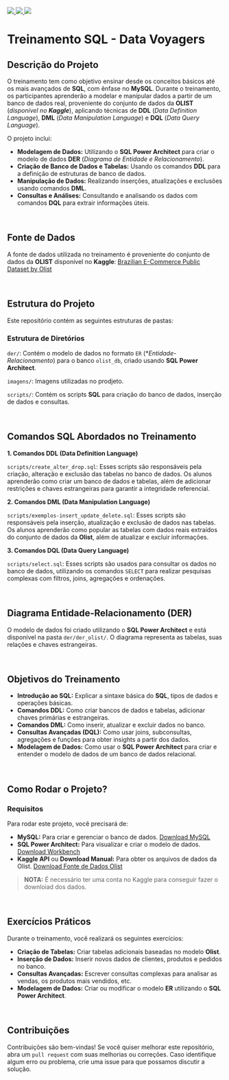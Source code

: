<a href="https://www.linkedin.com/in/enzodelcompare">
  <img src="https://img.shields.io/badge/linkedin-enzo_delcompare-blue">
</a>

<a href="https://www.linkedin.com/in/enzodelcompare">
  <img src="https://img.shields.io/badge/contatos-enzo_delcompare-green">
</a>

<img src="https://github.com/enzodelcompare/treinamento-sql-olist/blob/main/imagens/olist.png">

# Treinamento SQL - Data Voyagers

## Descrição do Projeto

O treinamento tem como objetivo ensinar desde os conceitos básicos até os mais avançados de **SQL**, com ênfase no **MySQL**. Durante o treinamento, os participantes aprenderão a modelar e manipular dados a partir de um banco de dados real, proveniente do conjunto de dados da **OLIST** (_disponível no **Kaggle**_), aplicando técnicas de **DDL** (_Data Definition Language_), **DML** (_Data Manipulation Language_) e **DQL** (_Data Query Language_).

O projeto inclui:

- **Modelagem de Dados:** Utilizando o **SQL Power Architect** para criar o modelo de dados **DER** (_Diagrama de Entidade e Relacionamento_).
- **Criação de Banco de Dados e Tabelas:** Usando os comandos **DDL** para a definição de estruturas de banco de dados.
- **Manipulação de Dados:** Realizando inserções, atualizações e exclusões usando comandos **DML**.
- **Consultas e Análises:** Consultando e analisando os dados com comandos **DQL** para extrair informações úteis.

<br>

## Fonte de Dados

A fonte de dados utilizada no treinamento é proveniente do conjunto de dados da **OLIST** disponível no **Kaggle**: [Brazilian E-Commerce Public Dataset by Olist](https://www.kaggle.com/datasets/olistbr/brazilian-ecommerce)

<br>

## Estrutura do Projeto

Este repositório contém as seguintes estruturas de pastas:

### Estrutura de Diretórios

`der/`: Contém o modelo de dados no formato `ER` (**Entidade-Relacionamento*) para o banco `olist_db`, criado usando **SQL Power Architect**.

`imagens/`: Imagens utilizadas no prodjeto.

`scripts/`: Contém os scripts **SQL** para criação do banco de dados, inserção de dados e consultas.

<br>

## Comandos SQL Abordados no Treinamento

**1. Comandos DDL (Data Definition Language)**

`scripts/create_alter_drop.sql`: Esses scripts são responsáveis pela criação, alteração e exclusão das tabelas no banco de dados. Os alunos aprenderão como criar um banco de dados e tabelas, além de adicionar restrições e chaves estrangeiras para garantir a integridade referencial.

**2. Comandos DML (Data Manipulation Language)**

`scripts/exemplos-insert_update_delete.sql`: Esses scripts são responsáveis pela inserção, atualização e exclusão de dados nas tabelas. Os alunos aprenderão como popular as tabelas com dados reais extraídos do conjunto de dados da **Olist**, além de atualizar e excluir informações.

**3. Comandos DQL (Data Query Language)**

`scripts/select.sql`: Esses scripts são usados para consultar os dados no banco de dados, utilizando os comandos `SELECT` para realizar pesquisas complexas com filtros, joins, agregações e ordenações.

<br>

## Diagrama Entidade-Relacionamento (DER)

O modelo de dados foi criado utilizando o **SQL Power Architect** e está disponível na pasta `der/der_olist/`. O diagrama representa as tabelas, suas relações e chaves estrangeiras.

<br>

## Objetivos do Treinamento

- **Introdução ao SQL:** Explicar a sintaxe básica do **SQL**, tipos de dados e operações básicas.
- **Comandos DDL:** Como criar bancos de dados e tabelas, adicionar chaves primárias e estrangeiras.
- **Comandos DML:** Como inserir, atualizar e excluir dados no banco.
- **Consultas Avançadas (DQL):** Como usar joins, subconsultas, agregações e funções para obter insights a partir dos dados.
- **Modelagem de Dados:** Como usar o **SQL Power Architect** para criar e entender o modelo de dados de um banco de dados relacional.

<br>

## Como Rodar o Projeto?

### Requisitos

Para rodar este projeto, você precisará de:

- **MySQL:** Para criar e gerenciar o banco de dados. [Download MySQL](https://www.mysql.com/downloads/)
- **SQL Power Architect:** Para visualizar e criar o modelo de dados. [Download Workbench](https://dev.mysql.com/downloads/workbench/)
- **Kaggle API** ou **Download Manual:** Para obter os arquivos de dados da Olist. [Download Fonte de Dados Olist](https://www.kaggle.com/datasets/olistbr/brazilian-ecommerce)

> **NOTA:** É necessário ter uma conta no Kaggle para conseguir fazer o downloiad dos dados.

<br>

## Exercícios Práticos

Durante o treinamento, você realizará os seguintes exercícios:

- **Criação de Tabelas:** Criar tabelas adicionais baseadas no modelo **Olist**.
- **Inserção de Dados:** Inserir novos dados de clientes, produtos e pedidos no banco.
- **Consultas Avançadas:** Escrever consultas complexas para analisar as vendas, os produtos mais vendidos, etc.
- **Modelagem de Dados:** Criar ou modificar o modelo **ER** utilizando o **SQL Power Architect**.

<br>

## Contribuições

Contribuições são bem-vindas! Se você quiser melhorar este repositório, abra um `pull request` com suas melhorias ou correções. Caso identifique algum erro ou problema, crie uma issue para que possamos discutir a solução.
